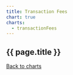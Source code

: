```yaml
---
title: Transaction Fees
chart: true
charts:
  - transactionFees
---
```


<h2>{{ page.title }}</h2>

<canvas id="transaction-fees-chart" class="chart" height="150" style="width:100%;"></canvas>

<a href="{{ site.baseurl }}/{{ page.lang }}/charts">Back to charts</a>
